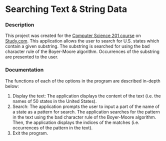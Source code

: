 #  Searching Text & String Data

### Description

This project was created for the [Computer Science 201 course](https://study.com/academy/course/computer-science-201-data-structures.html) on [Study.com](https://study.com). This application allows the user to search for U.S. states which contain a given substring. The substring is searched for using the bad character rule of the Boyer-Moore algorithm. Occurrences of the substring are presented to the user. 

### Documentation

The functions of each of the options in the program are described in-depth below:

1. Display the text: The application displays the content of the text (i.e. the names of 50 states in the United States).
2. Search: The application prompts the user to input a part of the name of a state as a pattern for search. The application searches for the pattern in the text using the bad character rule of the Boyer-Moore algorithm. Then, the application displays the indices of the matches (i.e. occurrences of the pattern in the text).
3. Exit the program.